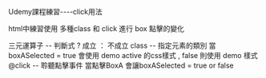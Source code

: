 Udemy課程練習----click用法

html中練習使用 多種class 和 click 進行 box 點擊的變化

三元運算子 -- 判斷式 ? 成立 ： 不成立
class     -- 指定元素的類別  當boxASelected = true 會使用 demo active 的css樣式 ,  false 則使用 demo 樣式
@click    -- 聆聽點擊事件    當點擊BoxA 會讓boxASelected  = true or  false
